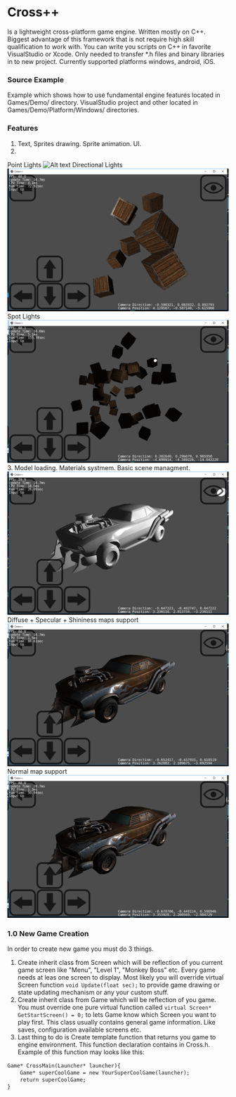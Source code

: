 # Cross++
Is a lightweight cross-platform game engine. Written mostly on C++. Biggest advantage of this framework that is not require high skill qualification to work with. You can write you scripts on C++ in favorite VisualStudio or Xcode. Only needed to transfer *.h files and binary libraries in to new project. Currently supported platforms windows, android, iOS.

### Source Example
Example which shows how to use fundamental engine features located in Games/Demo/ directory. VisualStudio project and other located in Games/Demo/Platform/Windows/ directories.

### Features
1. Text, Sprites drawing. Sprite animation. UI.
2. 
Point Lights ![Alt text](https://raw.githubusercontent.com/maxon887/Cross/0d9b437a067df05e3d42a8a4b4efef771fcac51c/Release/Screenshot08.png?raw=true "Optional Title")
Directional Lights ![Alt text](/Release/Screenshot06.png?raw=true "Optional Title")
Spot Lights ![Alt text](/Release/Screenshot08.png?raw=true "Optional Title")
3. Model loading. Materials systmem. Basic scene managment. 
![Alt text](/Release/Screenshot01.png?raw=true "Optional Title")
Diffuse + Specular + Shininess maps support
![Alt text](/Release/Screenshot04.png?raw=true "Optional Title")
Normal map support
![Alt text](/Release/Screenshot05.png?raw=true "Optional Title")

### 1.0 New Game Creation
In order to create new game you must do 3 things.

1. Create inherit class from Screen which will be reflection of you current game screen like "Menu", "Level 1", "Monkey Boss" etc. Every game needs at leas one screen to display. Most likely you will override virtual Screen function `void Update(float sec);` to provide game drawing or state updating mechanism or any your custom stuff.
2. Create inherit class from Game which will be reflection of you game. You must override one pure virtual function called `virtual Screen* GetStartScreen() = 0;` to lets Game know which Screen you want to play first. This class usually contains general game information. Like saves, configuration available screens etc.
3. Last thing to do is Create template function that returns you game to engine environment. This function declaration contains in Cross.h. Example of this function may looks like this: 
```
Game* CrossMain(Launcher* launcher){
	Game* superCoolGame = new YourSuperCoolGame(launcher);
	return superCoolGame;
}
```
